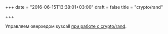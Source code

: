 +++
date = "2016-06-15T13:38:01+03:00"
draft = false
title = "crypto/rand"

+++

<p>Управляем оверхедом syscall <a href="http://blog.sgmansfield.com/2016/06/managing-syscall-overhead-with-crypto-rand/">при работе с&nbsp;crypto/rand</a>.</p>

